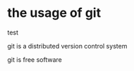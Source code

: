 # the usage of git

  



test



git is a distributed version control system

git is free software

